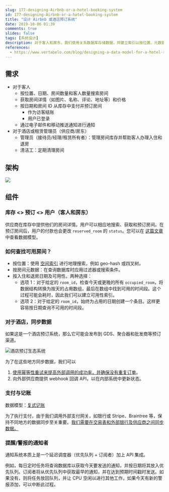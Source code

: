 ```yaml
---
slug: 177-designing-Airbnb-or-a-hotel-booking-system
id: 177-designing-Airbnb-or-a-hotel-booking-system
title: "设计 Airbnb 或酒店预订系统"
date: 2019-10-06 01:39
comments: true
slides: false
tags: [系统设计]
description: 对于客人和房东，我们使用关系数据库存储数据，并建立索引以按位置、元数据和可用性进行搜索。我们可以使用外部供应商进行支付，并通过优先队列提醒预订。
references:
  - https://www.vertabelo.com/blog/designing-a-data-model-for-a-hotel-room-booking-system/
---
```


## 需求
* 对于客人
    * 按位置、日期、房间数量和客人数量搜索房间
    * 获取房间详情（如图片、名称、评论、地址等）和价格
    * 按日期和房间 ID 从库存中支付并预订房间
        * 作为访客结账 
        * 用户已登录
    * 通过电子邮件和移动推送通知进行通知
* 对于酒店或租赁管理员（供应商/房东）
    * 管理员（接待员/经理/租赁所有者）：管理房间库存并帮助客人办理入住和退房
    * 清洁工：定期清理房间

## 架构

![](https://res.cloudinary.com/dohtidfqh/image/upload/v1570439920/web-guiguio/hotel-booking-system_2.png)

## 组件

### 库存 \<\> 预订 \<\> 用户（客人和房东）

供应商在库存中提供他们的房间详情。用户可以相应地搜索、获取和预订房间。在预订房间后，用户的付款也会更改 `reserved_room` 的 `status`。您可以在 [这篇文章](https://www.vertabelo.com/blog/designing-a-data-model-for-a-hotel-room-booking-system/) 中查看数据模型。

### 如何查找可用房间？

* 按位置：使用 [空间索引](https://en.wikipedia.org/wiki/Spatial_database) 进行地理搜索，例如 geo-hash 或四叉树。
* 按房间元数据：在查询数据库时应用过滤器或搜索条件。
* 按入住和退房日期及可用性。两种选择：
    * 选项 1：对于给定的 `room_id`，检查今天或更晚的所有 `occupied_room`，将数据结构转换为按天的占用数组，最后在数组中找到可用的时间段。这个过程可能会耗时，因此我们可以建立可用性索引。
    * 选项 2：对于给定的 `room_id`，始终为占用的日期创建一个条目。这样更容易按日期查询不可用的时间段。

### 对于酒店，同步数据

如果这是一个酒店预订系统，那么它可能会发布到 GDS、聚合器和批发商等预订渠道。

![酒店预订生态系统](https://res.cloudinary.com/dohtidfqh/image/upload/v1570439485/web-guiguio/scheme.png)

为了在这些地方同步数据，我们可以

1. [使用幂等性重试来提高外部调用的成功率，并确保没有重复订单](https://puncsky.com/notes/43-how-to-design-robust-and-predictable-apis-with-idempotency)。
2. 向外部供应商提供 webhook 回调 API，以在内部系统中更新状态。

### 支付与记账

数据模型：[复式记账](https://puncsky.com/notes/167-designing-paypal-money-transfer#payment-service)

为了执行支付，由于我们调用外部支付网关，如银行或 Stripe、Braintree 等，保持不同地方的数据同步至关重要。[我们需要在交易表和外部银行及供应商之间同步数据。](https://puncsky.com/#how-to-sync-across-the-transaction-table-and-external-banks-and-vendors)

### 提醒/警报的通知者

通知系统本质上是一个延迟调度器（优先队列 + 订阅者）加上 API 集成。

例如，每日定时任务将查询数据库以获取今天要发送的通知，并按日期将其放入优先队列。订阅者将从优先队列中获取最早的通知，并在达到预期时间戳时发送。如果没有，则将任务放回队列，并让 CPU 空闲以进行其他工作，如果今天有新的警报添加，可以中断此过程。